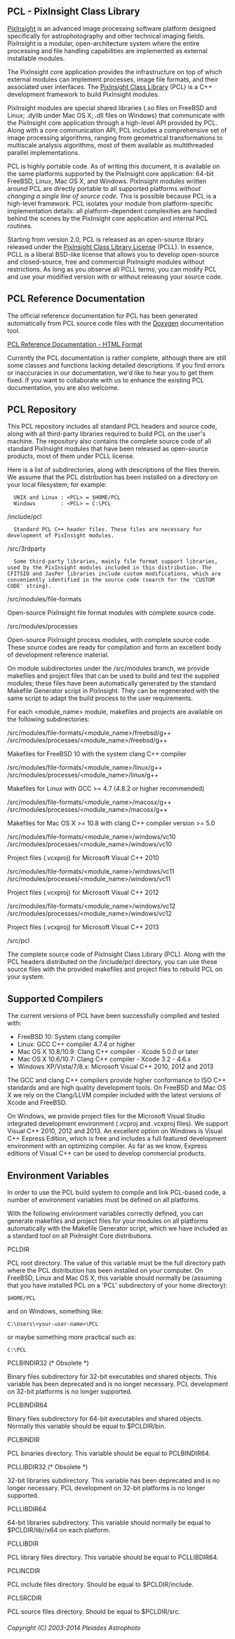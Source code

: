 PCL - PixInsight Class Library
------------------------------

[PixInsight](http://pixinsight.com/) is an advanced image processing software platform designed specifically for astrophotography and other technical imaging fields. PixInsight is a modular, open-architecture system where the entire processing and file handling capabilities are implemented as external installable modules.

The PixInsight core application provides the infrastructure on top of which external modules can implement processes, image file formats, and their associated user interfaces. The [PixInsight Class Library](http://pixinsight.com/developer/pcl/) (PCL) is a C++ development framework to build PixInsight modules.

PixInsight modules are special shared libraries (.so files on FreeBSD and Linux; .dylib under Mac OS X; .dll files on Windows) that communicate with the PixInsight core application through a high-level API provided by PCL. Along with a core communication API, PCL includes a comprehensive set of image processing algorithms, ranging from geometrical transformations to multiscale analysis algorithms, most of them available as multithreaded parallel implementations.

PCL is highly portable code. As of writing this document, it is available on the same platforms supported by the PixInsight core application: 64-bit FreeBSD, Linux, Mac OS X, and Windows. PixInsight modules written around PCL are directly portable to all supported platforms *without changing a single line of source code*. This is possible because PCL is a high-level framework. PCL isolates your module from platform-specific implementation details: all platform-dependent complexities are handled behind the scenes by the PixInsight core application and internal PCL routines.

Starting from version 2.0, PCL is released as an open-source library released under the [PixInsight Class Library License](http://pixinsight.com/license/PCL_PJSR_1.0.html) (PCLL). In essence, PCLL is a liberal BSD-like license that allows you to develop open-source and closed-source, free and commercial PixInsight modules without restrictions. As long as you observe all PCLL terms, you can modify PCL and use your modified version with or without releasing your source code.


## PCL Reference Documentation

The official reference documentation for PCL has been generated automatically from PCL source code files with the [Doxygen](http://www.stack.nl/~dimitri/doxygen/) documentation tool.

[PCL Reference Documentation - HTML Format](http://pixinsight.com/developer/pcl/doc/html/index.html)

Currently the PCL documentation is rather complete, although there are still some classes and functions lacking detailed descriptions. If you find errors or inaccuracies in our documentation, we'd like to hear you to get them fixed. If you want to collaborate with us to enhance the existing PCL documentation, you are also welcome.


## PCL Repository

This PCL repository includes all standard PCL headers and source code, along with all third-party libraries required to build PCL on the user's machine. The repository also contains the complete source code of all standard PixInsight modules that have been released as open-source products, most of them under PCLL license.

Here is a list of subdirectories, along with descriptions of the files therein. We assume that the PCL distribution has been installed on a <PCL> directory on your local filesystem; for example:

      UNIX and Linux : <PCL> = $HOME/PCL
      Windows        : <PCL> = C:\PCL

<PCL>/include/pcl

      Standard PCL C++ header files. These files are necessary for development of PixInsight modules.

<PCL>/src/3rdparty

      Some third-party libraries, mainly file format support libraries, used by the PixInsight modules included in this distribution. The CFITSIO and JasPer libraries include custom modifications, which are conveniently identified in the source code (search for the 'CUSTOM CODE' string).

<PCL>/src/modules/file-formats

  Open-source PixInsight file format modules with complete source code.

<PCL>/src/modules/processes

  Open-source PixInsight process modules, with complete source code. These source codes are ready for compilation and form an excellent body of development reference material.

  On module subdirectories under the <PCL>/src/modules branch, we provide makefiles and project files that can be used to build and test the supplied modules; these files have been automatically generated by the standard Makefile Generator script in PixInsight. They can be regenerated with the same script to adapt the build process to the user requirements.

  For each <module_name> module, makefiles and projects are available on the following subdirectories:

<PCL>/src/modules/file-formats/<module_name>/freebsd/g++
<PCL>/src/modules/processes/<module_name>/freebsd/g++

  Makefiles for FreeBSD 10 with the system clang C++ compiler

<PCL>/src/modules/file-formats/<module_name>/linux/g++
<PCL>/src/modules/processes/<module_name>/linux/g++

  Makefiles for Linux with GCC >= 4.7 (4.8.2 or higher recommended)

<PCL>/src/modules/file-formats/<module_name>/macosx/g++
<PCL>/src/modules/processes/<module_name>/macosx/g++

  Makefiles for Mac OS X >= 10.8 with clang C++ compiler version >= 5.0

<PCL>/src/modules/file-formats/<module_name>/windows/vc10
<PCL>/src/modules/processes/<module_name>/windows/vc10

  Project files (.vcxproj) for Microsoft Visual C++ 2010

<PCL>/src/modules/file-formats/<module_name>/windows/vc11
<PCL>/src/modules/processes/<module_name>/windows/vc11

  Project files (.vcxproj) for Microsoft Visual C++ 2012

<PCL>/src/modules/file-formats/<module_name>/windows/vc12
<PCL>/src/modules/processes/<module_name>/windows/vc12

  Project files (.vcxproj) for Microsoft Visual C++ 2013

<PCL>/src/pcl

  The complete source code of PixInsight Class Library (PCL). Along with the PCL headers distributed on the <PCL>/include/pcl directory, you can use these source files with the provided makefiles and project files to rebuild PCL on your system.


## Supported Compilers

The current versions of PCL have been successfully compiled and tested with:

   * FreeBSD 10: System clang compiler
   * Linux: GCC C++ compiler 4.7.4 or higher
   * Mac OS X 10.8/10.9: Clang C++ compiler - Xcode 5.0.0 or later
   * Mac OS X 10.6/10.7: Clang C++ compiler - Xcode 3.2 - 4.6.x
   * Windows XP/Vista/7/8.x: Microsoft Visual C++ 2010, 2012 and 2013

The GCC and clang C++ compilers provide higher conformance to ISO C++ standards and are high quality development tools. On FreeBSD and Mac OS X we rely on the Clang/LLVM compiler included with the latest versions of Xcode and FreeBSD.

On Windows, we provide project files for the Microsoft Visual Studio integrated development environment (.vcproj and .vcxproj files). We support Visual C++ 2010, 2012 and 2013. An excellent option on Windows is Visual C++ Express
Edition, which is free and includes a full featured development environment with an optimizing compiler. As far as we know, Express editions of Visual C++ can be used to develop commercial products.


## Environment Variables

In order to use the PCL build system to compile and link PCL-based code, a number of environment variables must be defined on all platforms.

With the following environment variables correctly defined, you can generate makefiles and project files for your modules on all platforms automatically with the Makefile Generator script, which we have included as a standard tool on all PixInsight Core distributions.

PCLDIR

  PCL root directory. The value of this variable must be the full directory path where the PCL distribution has been installed on your computer. On FreeBSD, Linux and Mac OS X, this variable should normally be (assuming that you have installed PCL on a 'PCL' subdirectory of your home directory):

    $HOME/PCL

  and on Windows, something like:

    C:\Users\<your-user-name>\PCL

  or maybe something more practical such as:

    C:\PCL

PCLBINDIR32 (* Obsolete *)

  Binary files subdirectory for 32-bit executables and shared objects. This variable has been deprecated and is no longer necessary. PCL development on 32-bit platforms is no longer supported.

PCLBINDIR64

  Binary files subdirectory for 64-bit executables and shared objects. Normally this variable should be equal to $PCLDIR/bin.

PCLBINDIR

  PCL binaries directory. This variable should be equal to PCLBINDIR64.

PCLLIBDIR32 (* Obsolete *)

  32-bit libraries subdirectory. This variable has been deprecated and is no longer necessary. PCL development on 32-bit platforms is no longer supported.

PCLLIBDIR64

  64-bit libraries subdirectory. This variable should normally be equal to $PCLDIR/lib/<platform>/x64 on each platform.

PCLLIBDIR

  PCL library files directory. This variable should be equal to PCLLIBDIR64.

PCLINCDIR

  PCL include files directory. Should be equal to $PCLDIR/include.

PCLSRCDIR

  PCL source files directory. Should be equal to $PCLDIR/src.


###### Copyright (C) 2003-2014 Pleiades Astrophoto
